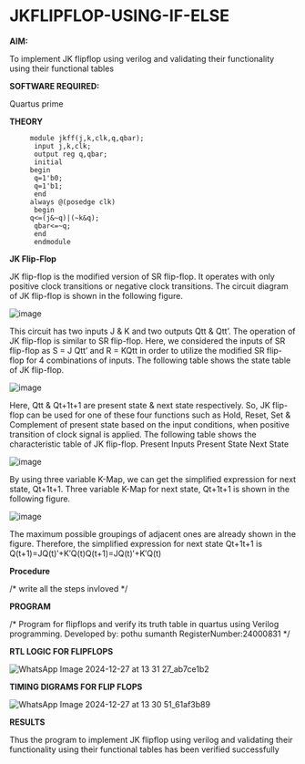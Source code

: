 # JKFLIPFLOP-USING-IF-ELSE

**AIM:** 

To implement  JK flipflop using verilog and validating their functionality using their functional tables

**SOFTWARE REQUIRED:**

Quartus prime

**THEORY**

         module jkff(j,k,clk,q,qbar);
          input j,k,clk;
          output reg q,qbar;
          initial 
         begin
          q=1'b0;
          q=1'b1;
          end 
         always @(posedge clk)
          begin 
         q<=(j&~q)|(~k&q);
          qbar<=~q;
          end
          endmodule

**JK Flip-Flop**

JK flip-flop is the modified version of SR flip-flop. It operates with only positive clock transitions or negative clock transitions. The circuit diagram of JK flip-flop is shown in the following figure.

![image](https://github.com/naavaneetha/JKFLIPFLOP-USING-IF-ELSE/assets/154305477/a649c30b-232b-4558-b188-fd6c09845180)


This circuit has two inputs J & K and two outputs Qtt & Qtt’. The operation of JK flip-flop is similar to SR flip-flop. Here, we considered the inputs of SR flip-flop as S = J Qtt’ and R = KQtt in order to utilize the modified SR flip-flop for 4 combinations of inputs. The following table shows the state table of JK flip-flop.

![image](https://github.com/naavaneetha/JKFLIPFLOP-USING-IF-ELSE/assets/154305477/c4360742-e8a8-4937-b089-c46c0433f9a3)

 
Here, Qtt & Qt+1t+1 are present state & next state respectively. So, JK flip-flop can be used for one of these four functions such as Hold, Reset, Set & Complement of present state based on the input conditions, when positive transition of clock signal is applied. The following table shows the characteristic table of JK flip-flop. Present Inputs Present State Next State
 
![image](https://github.com/naavaneetha/JKFLIPFLOP-USING-IF-ELSE/assets/154305477/6c275261-a6d5-4c37-a3a7-1e88ca11c4cd)

By using three variable K-Map, we can get the simplified expression for next state, Qt+1t+1. Three variable K-Map for next state, Qt+1t+1 is shown in the following figure.
 
![image](https://github.com/naavaneetha/JKFLIPFLOP-USING-IF-ELSE/assets/154305477/5174f41b-0ce0-4329-a372-6d1943ea6673)

The maximum possible groupings of adjacent ones are already shown in the figure. Therefore, the simplified expression for next state Qt+1t+1 is Q(t+1)=JQ(t)′+K′Q(t)Q(t+1)=JQ(t)′+K′Q(t)

**Procedure**

/* write all the steps invloved */

**PROGRAM**

/* Program for flipflops and verify its truth table in quartus using Verilog programming.
Developed by: pothu sumanth 
RegisterNumber:24000831
*/

**RTL LOGIC FOR FLIPFLOPS**


![WhatsApp Image 2024-12-27 at 13 31 27_ab7ce1b2](https://github.com/user-attachments/assets/1f69b4ba-58fe-42ed-8209-b58b91667e07)



**TIMING DIGRAMS FOR FLIP FLOPS**


![WhatsApp Image 2024-12-27 at 13 30 51_61af3b89](https://github.com/user-attachments/assets/4a7bcd85-ada4-48d2-b1e2-683a35ed1630)




**RESULTS**


Thus the program to implement JK flipflop using verilog and validating their functionality using their functional tables has been verified successfully

